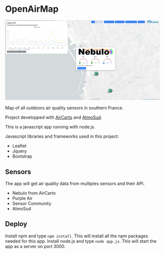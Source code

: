 # OpenAirMap

![mapImage](img/example_OpenAirMap.jpg)

 Map of all outdoors air quality sensors in southern France.

 Project developped with [AirCarto](https://www.aircarto.fr) and [AtmoSud](https://www.atmosud.org/).

 This is a javascript app running with node.js.

 Javascript libraries and frameworks used in this project:

 * Leaflet
 * Jquery
 * Bootstrap

## Sensors

The app will get air quality data from multiples sensors and their API.

* Nebulo from AirCarto
* Purple Air
* Sensor Community
* AtmoSud


 ## Deploy


Install npm and type `npm install`. This will install all the npm packages needed for this app.
Install node.js and type `node app.js`. This will start the app as a server on port 3000.
